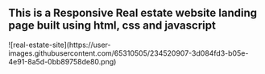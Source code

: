 <h2>This is a Responsive Real estate website landing page built using html, css and javascript</h2>
![real-estate-site](https://user-images.githubusercontent.com/65310505/234520907-3d084fd3-b05e-4e91-8a5d-0bb89758de80.png)





